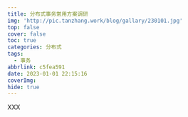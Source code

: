 ```yaml
---
title: 分布式事务常用方案调研
img: 'http://pic.tanzhang.work/blog/gallary/230101.jpg'
top: false
cover: false
toc: true
categories: 分布式
tags:
  - 事务
abbrlink: c5fea591
date: 2023-01-01 22:15:16
coverImg:
hide: true
---
```

XXX
